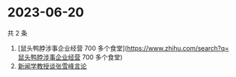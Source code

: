 # 2023-06-20

共 2 条

<!-- BEGIN ZHIHUSEARCH -->
<!-- 最后更新时间 Tue Jun 20 2023 16:09:09 GMT+0800 (China Standard Time) -->
1. [鼠头鸭脖涉事企业经营 700 多个食堂](https://www.zhihu.com/search?q=鼠头鸭脖涉事企业经营 700 多个食堂)
1. [新闻学教授谈张雪峰言论](https://www.zhihu.com/search?q=新闻学教授谈张雪峰言论)
<!-- END ZHIHUSEARCH -->
